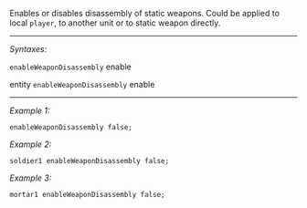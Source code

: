 Enables or disables disassembly of static weapons. Could be applied to local `player`, to another unit or to static weapon directly.


---
*Syntaxes:*

`enableWeaponDisassembly` enable

entity `enableWeaponDisassembly`  enable

---
*Example 1:*

```sqf
enableWeaponDisassembly false;
```

*Example 2:*

```sqf
soldier1 enableWeaponDisassembly false;
```

*Example 3:*

```sqf
mortar1 enableWeaponDisassembly false;
```